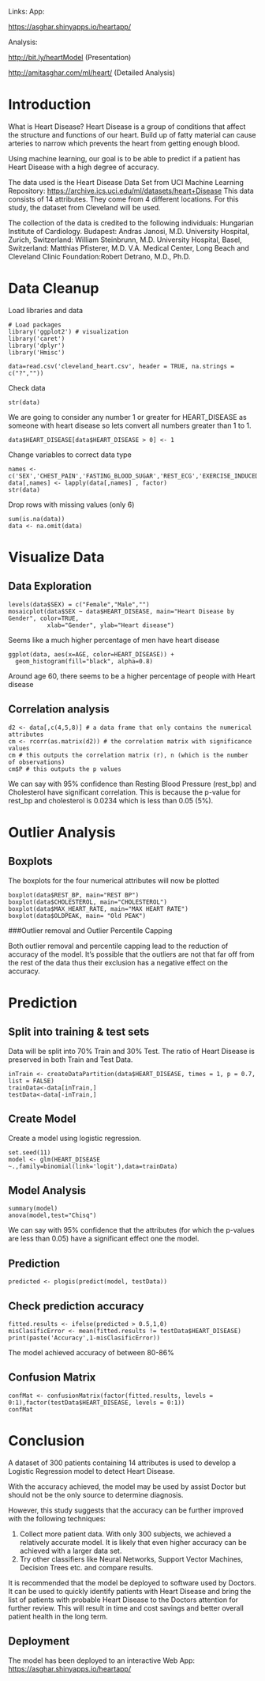 Links: 
App:

https://asghar.shinyapps.io/heartapp/

Analysis:

http://bit.ly/heartModel (Presentation)

http://amitasghar.com/ml/heart/ (Detailed Analysis)


# Introduction

What is Heart Disease?
Heart Disease is a group of conditions that affect the structure and functions of our heart. Build up of fatty material can cause arteries to narrow which prevents the heart from getting enough blood.

Using machine learning, our goal is to be able to predict if a patient has Heart Disease with a high degree of accuracy. 

The data used is the Heart Disease Data Set from UCI Machine Learning Repository:
https://archive.ics.uci.edu/ml/datasets/heart+Disease
This data consists of 14 attributes. They come from 4 different locations. For this study, the dataset from Cleveland will be used.

The collection of the data is credited to the following individuals:
Hungarian Institute of Cardiology. Budapest: Andras Janosi, M.D. 
University Hospital, Zurich, Switzerland: William Steinbrunn, M.D. 
University Hospital, Basel, Switzerland: Matthias Pfisterer, M.D. 
V.A. Medical Center, Long Beach and Cleveland Clinic Foundation:Robert Detrano, M.D., Ph.D.

# Data Cleanup

Load libraries and data

```{r, message = FALSE}
# Load packages
library('ggplot2') # visualization
library('caret')
library('dplyr')
library('Hmisc')

data=read.csv('cleveland_heart.csv', header = TRUE, na.strings = c("?",""))
```

Check data

```{r, message = FALSE}
str(data)
```

We are going to consider any number 1 or greater for HEART_DISEASE as someone with heart disease so lets convert all numbers greater than 1 to 1.

```{r, message = FALSE}
data$HEART_DISEASE[data$HEART_DISEASE > 0] <- 1
```

Change variables to correct data type

```{r, message = FALSE}
names <- c('SEX','CHEST_PAIN','FASTING_BLOOD_SUGAR','REST_ECG','EXERCISE_INDUCED_ANGINA','SLOPE','MAJOR_VESSELS','THAL','HEART_DISEASE')
data[,names] <- lapply(data[,names] , factor)
str(data)
```


Drop rows with missing values (only 6)

```{r, message = FALSE}
sum(is.na(data))
data <- na.omit(data)
```


# Visualize Data

## Data Exploration

```{r, message = FALSE}
levels(data$SEX) = c("Female","Male","")
mosaicplot(data$SEX ~ data$HEART_DISEASE, main="Heart Disease by Gender", color=TRUE,
           xlab="Gender", ylab="Heart disease")
```

Seems like a much higher percentage of men have heart disease

```{r, message = FALSE}
ggplot(data, aes(x=AGE, color=HEART_DISEASE)) +
  geom_histogram(fill="black", alpha=0.8)
```

Around age 60, there seems to be a higher percentage of people with Heart disease

## Correlation analysis

```{r, message = FALSE}
d2 <- data[,c(4,5,8)] # a data frame that only contains the numerical attributes
cm <- rcorr(as.matrix(d2)) # the correlation matrix with significance values
cm # this outputs the correlation matrix (r), n (which is the number of observations)
cm$P # this outputs the p values
```

We can say with 95% confidence than Resting Blood Pressure (rest_bp) and Cholesterol have significant correlation. This is because the p-value for rest_bp and cholesterol is 0.0234 which is less than 0.05 (5%).

# Outlier Analysis

## Boxplots

The boxplots for the four numerical attributes will now be plotted

```{r, message = FALSE}
boxplot(data$REST_BP, main="REST BP")
boxplot(data$CHOLESTEROL, main="CHOLESTEROL")
boxplot(data$MAX_HEART_RATE, main="MAX HEART RATE")
boxplot(data$OLDPEAK, main= "Old PEAK")
```

###Outlier removal and Outlier Percentile Capping

Both outlier removal and percentile capping lead to the reduction of accuracy of the model.
It’s possible that the outliers are not that far off from the rest of the data thus their exclusion has a negative effect on the accuracy.


# Prediction

## Split into training & test sets

Data will be split into 70% Train and 30% Test. The ratio of Heart Disease is preserved in both Train and Test Data.

```{r, message = FALSE}
inTrain <- createDataPartition(data$HEART_DISEASE, times = 1, p = 0.7, list = FALSE)
trainData<-data[inTrain,]
testData<-data[-inTrain,]
```

## Create Model

Create a model using logistic regression.

```{r, message = FALSE}
set.seed(11)
model <- glm(HEART_DISEASE ~.,family=binomial(link='logit'),data=trainData)
```

## Model Analysis
```{r, message = FALSE}
summary(model)
anova(model,test="Chisq")
```

We can say with 95% confidence that the attributes (for which the p-values are less than 0.05) have a significant effect one the model.

## Prediction

```{r, message = FALSE}
predicted <- plogis(predict(model, testData)) 
```

## Check prediction accuracy
```{r, message = FALSE}
fitted.results <- ifelse(predicted > 0.5,1,0)
misClasificError <- mean(fitted.results != testData$HEART_DISEASE)
print(paste('Accuracy',1-misClasificError))
```

The model achieved accuracy of between 80-86%

## Confusion Matrix
```{r, message = FALSE}
confMat <- confusionMatrix(factor(fitted.results, levels = 0:1),factor(testData$HEART_DISEASE, levels = 0:1))
confMat
```

# Conclusion

A dataset of 300 patients containing 14 attributes is used to develop a Logistic Regression model to detect Heart Disease.

With the accuracy achieved, the model may be used by assist Doctor but should not be the only source to determine diagnosis.

However, this study suggests that the accuracy can be further improved with the following techniques:
1. Collect more patient data. With only 300 subjects, we achieved a relatively accurate model. It is likely that even     higher accuracy can be achieved with a larger data set.
2. Try other classifiers like Neural Networks, Support Vector Machines, Decision Trees etc. and compare results.

It is recommended that the model be deployed to software used by Doctors. It can be used to quickly identify patients with Heart Disease and bring the list of patients with probable Heart Disease to the Doctors attention for further review. This will result in time and cost savings and better overall patient health in the long term.

## Deployment

The model has been deployed to an interactive Web App: 
https://asghar.shinyapps.io/heartapp/
